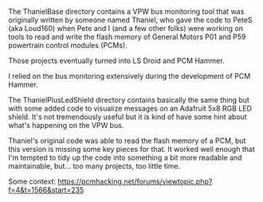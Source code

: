 The ThanielBase directory contains a VPW bus monitoring tool that was originally written by someone named 
Thaniel, who gave the code to PeteS (aka Loud160) when Pete and I (and a few other folks) were working on
tools to read and write the flash memory of General Motors P01 and P59 powertrain control modules (PCMs).

Those projects eventually turned into LS Droid and PCM Hammer.

I relied on the bus monitoring extensively during the development of PCM Hammer.

The ThanielPlusLedShield directory contains basically the same thing but with some added code to visualize
messages on an Adafruit 5x8 RGB LED shield. It's not tremendously useful but it is kind of have some hint
about what's happening on the VPW bus.

Thaniel's original code was able to read the flash memory of a PCM, but this version is missing some key
pieces for that. It worked well enough that I'm tempted to tidy up the code into something a bit more
readable and maintainable, but... too many projects, too little time.

Some context: https://pcmhacking.net/forums/viewtopic.php?f=4&t=1566&start=235
